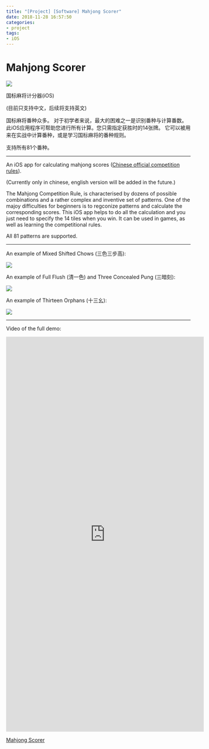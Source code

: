 ```yaml
---
title: "[Project] [Software] Mahjong Scorer"
date: 2018-11-28 16:57:50
categories:
- project
tags:
- iOS
---
```


# Mahjong Scorer

[![](https://img.shields.io/badge/Github-Source%20Code-blue)](https://github.com/dbddqy/mahjong_scorer)

国标麻将计分器(iOS)

(目前只支持中文，后续将支持英文)

国标麻将番种众多。 对于初学者来说，最大的困难之一是识别番种与计算番数。 此iOS应用程序可帮助您进行所有计算。您只需指定获胜时的14张牌。 它可以被用来在实战中计算番种，或是学习国标麻将的番种规则。

支持所有81个番种。

---

An iOS app for calculating mahjong scores ([Chinese official competition rules](https://en.wikipedia.org/wiki/Mahjong_Competition_Rules)).

(Currently only in chinese, english version will be added in the future.)

The Mahjong Competition Rule, is characterised by dozens of possible combinations and a rather complex and inventive set of patterns. One of the majoy difficulties for beginners is to regconize patterns and calculate the corresponding scores. This iOS app helps to do all the calculation and you just need to specify the 14 tiles when you win. It can be used in games, as well as learning the competitional rules. 

All 81 patterns are supported.

---

An example of Mixed Shifted Chows (三色三步高):

![](https://github.com/dbddqy/mahjong_scorer/blob/master/pics_md/Mixed_Shifted_Chows.gif?raw=true)

An example of Full Flush (清一色) and Three Concealed Pung (三暗刻):

![](https://github.com/dbddqy/mahjong_scorer/blob/master/pics_md/Full_Flush.gif?raw=true)

An example of Thirteen Orphans (十三幺):

![](https://github.com/dbddqy/mahjong_scorer/blob/master/pics_md/Thirteen_Orphans.gif?raw=true)

---

Video of the full demo:

<div align="left">
    <iframe src="https://player.vimeo.com/video/442052152" width="540" height="1080" frameborder="0" allow="autoplay; fullscreen" allowfullscreen></iframe>
    <p><a href="https://vimeo.com/442052152">Mahjong Scorer</a></p>
</div>